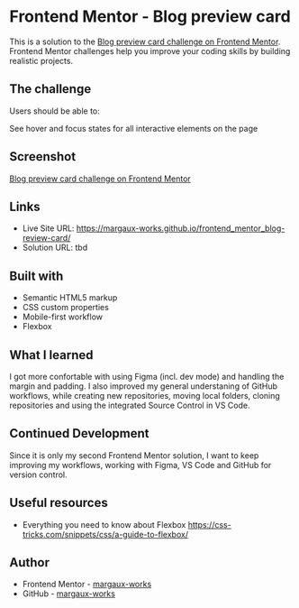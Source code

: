 # Frontend Mentor - Blog preview card

This is a solution to the [Blog preview card challenge on Frontend Mentor](https://www.frontendmentor.io/challenges/blog-preview-card-ckPaj01IcS). Frontend Mentor challenges help you improve your coding skills by building realistic projects.

## The challenge

Users should be able to:

See hover and focus states for all interactive elements on the page

## Screenshot

[Blog preview card challenge on Frontend Mentor](/assets/preview/desktop-design.jpg)

## Links

- Live Site URL: <https://margaux-works.github.io/frontend_mentor_blog-review-card/>
- Solution URL: tbd

## Built with

- Semantic HTML5 markup
- CSS custom properties
- Mobile-first workflow
- Flexbox

## What I learned

I got more confortable with using Figma (incl. dev mode) and handling the margin and padding. I also improved my general understaning of GitHub workflows, while creating new repositories, moving local folders, cloning repositories and using the integrated Source Control in VS Code.

## Continued Development

Since it is only my second Frontend Mentor solution, I want to keep improving my workflows, working with Figma, VS Code and GitHub for version control.

## Useful resources

- Everything you need to know about Flexbox <https://css-tricks.com/snippets/css/a-guide-to-flexbox/>

## Author

- Frontend Mentor - [margaux-works](https://www.frontendmentor.io/profile/margaux-works)
- GitHub - [margaux-works](https://github.com/margaux-works)
